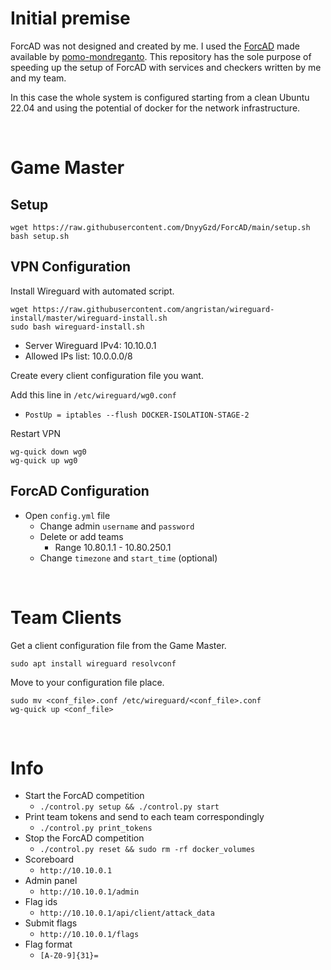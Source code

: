 # Initial premise
ForcAD was not designed and created by me. I used the [ForcAD](https://github.com/pomo-mondreganto/ForcAD) made available by [pomo-mondreganto](https://github.com/pomo-mondreganto).
This repository has the sole purpose of speeding up the setup of ForcAD with services and checkers written by me and my team.

In this case the whole system is configured starting from a clean Ubuntu 22.04 and using the potential of docker for the network infrastructure.

<br/>

# Game Master

## Setup
```shell
wget https://raw.githubusercontent.com/DnyyGzd/ForcAD/main/setup.sh
bash setup.sh
```

## VPN Configuration
Install Wireguard with automated script.
```shell
wget https://raw.githubusercontent.com/angristan/wireguard-install/master/wireguard-install.sh
sudo bash wireguard-install.sh
```
* Server Wireguard IPv4: 10.10.0.1
* Allowed IPs list: 10.0.0.0/8

Create every client configuration file you want.

Add this line in `/etc/wireguard/wg0.conf`
* `PostUp = iptables --flush DOCKER-ISOLATION-STAGE-2`

Restart VPN
```shell
wg-quick down wg0
wg-quick up wg0
```

## ForcAD Configuration
* Open `config.yml` file
  * Change admin `username` and `password`
  * Delete or add teams
    * Range 10.80.1.1 - 10.80.250.1
  * Change `timezone` and `start_time` (optional)

<br/>

# Team Clients
Get a client configuration file from the Game Master.
```shell
sudo apt install wireguard resolvconf
```
Move to your configuration file place.
```shell
sudo mv <conf_file>.conf /etc/wireguard/<conf_file>.conf
wg-quick up <conf_file>
```

<br/>

# Info
* Start the ForcAD competition
  * `./control.py setup && ./control.py start`
* Print team tokens and send to each team correspondingly
  * `./control.py print_tokens`
* Stop the ForcAD competition
  * `./control.py reset && sudo rm -rf docker_volumes`
* Scoreboard
  * `http://10.10.0.1`
* Admin panel
  * `http://10.10.0.1/admin`
* Flag ids
  * `http://10.10.0.1/api/client/attack_data`
* Submit flags
  * `http://10.10.0.1/flags`
* Flag format
  * `[A-Z0-9]{31}=`
